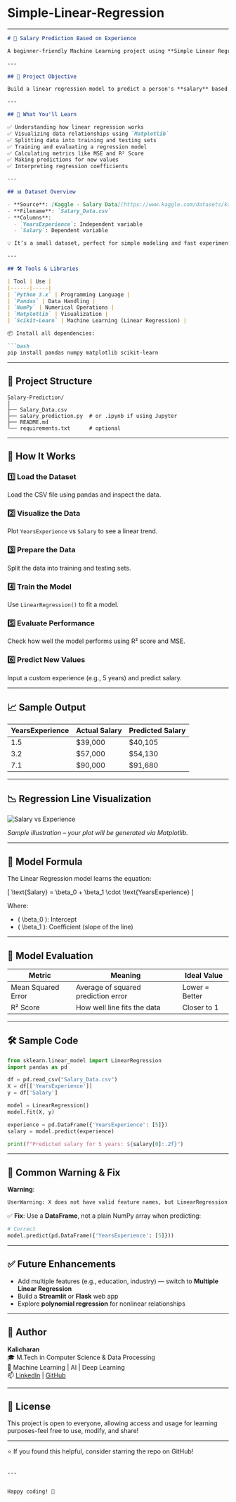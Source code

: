# Simple-Linear-Regression
---

```markdown
# 💼 Salary Prediction Based on Experience

A beginner-friendly Machine Learning project using **Simple Linear Regression** to predict salaries based on years of experience. This project is ideal for students and newcomers to ML who want to understand regression, visualization, and model evaluation in Python using `Scikit-Learn`.

---

## 📌 Project Objective

Build a linear regression model to predict a person's **salary** based on their **years of experience**.

---

## 🧠 What You'll Learn

✅ Understanding how linear regression works  
✅ Visualizing data relationships using `Matplotlib`  
✅ Splitting data into training and testing sets  
✅ Training and evaluating a regression model  
✅ Calculating metrics like MSE and R² Score  
✅ Making predictions for new values  
✅ Interpreting regression coefficients

---

## 📊 Dataset Overview

- **Source**: [Kaggle - Salary Data](https://www.kaggle.com/datasets/karthickveerakumar/salary-data-simple-linear-regression) 
- **Filename**: `Salary_Data.csv`
- **Columns**:
  - `YearsExperience`: Independent variable
  - `Salary`: Dependent variable

💡 It’s a small dataset, perfect for simple modeling and fast experimentation.

---

## 🛠️ Tools & Libraries

| Tool | Use |
|------|-----|
| `Python 3.x` | Programming Language |
| `Pandas` | Data Handling |
| `NumPy` | Numerical Operations |
| `Matplotlib` | Visualization |
| `Scikit-Learn` | Machine Learning (Linear Regression) |

📦 Install all dependencies:

```bash
pip install pandas numpy matplotlib scikit-learn
```

---

## 📂 Project Structure

```
Salary-Prediction/
│
├── Salary_Data.csv
├── salary_prediction.py  # or .ipynb if using Jupyter
├── README.md
└── requirements.txt      # optional
```

---

## 🚀 How It Works

### 1️⃣ Load the Dataset  
Load the CSV file using pandas and inspect the data.

### 2️⃣ Visualize the Data  
Plot `YearsExperience` vs `Salary` to see a linear trend.

### 3️⃣ Prepare the Data  
Split the data into training and testing sets.

### 4️⃣ Train the Model  
Use `LinearRegression()` to fit a model.

### 5️⃣ Evaluate Performance  
Check how well the model performs using R² score and MSE.

### 6️⃣ Predict New Values  
Input a custom experience (e.g., 5 years) and predict salary.

---

## 📈 Sample Output

| YearsExperience | Actual Salary | Predicted Salary |
|-----------------|----------------|------------------|
| 1.5             | $39,000        | $40,105          |
| 3.2             | $57,000        | $54,130          |
| 7.1             | $90,000        | $91,680          |

---

## 📉 Regression Line Visualization

![Salary vs Experience](https://upload.wikimedia.org/wikipedia/commons/3/3a/Linear_regression.svg)

*Sample illustration – your plot will be generated via Matplotlib.*

---

## 📌 Model Formula

The Linear Regression model learns the equation:

\[
\text{Salary} = \beta_0 + \beta_1 \cdot \text{YearsExperience}
\]

Where:
- \( \beta_0 \): Intercept
- \( \beta_1 \): Coefficient (slope of the line)

---

## 🧪 Model Evaluation

| Metric              | Meaning                             | Ideal Value |
|---------------------|-------------------------------------|-------------|
| Mean Squared Error  | Average of squared prediction error | Lower = Better |
| R² Score            | How well line fits the data         | Closer to 1 |

---

## 🛠 Sample Code

```python
from sklearn.linear_model import LinearRegression
import pandas as pd

df = pd.read_csv("Salary_Data.csv")
X = df[['YearsExperience']]
y = df['Salary']

model = LinearRegression()
model.fit(X, y)

experience = pd.DataFrame({'YearsExperience': [5]})
salary = model.predict(experience)

print(f"Predicted salary for 5 years: ${salary[0]:.2f}")
```

---

## 🧩 Common Warning & Fix

**Warning**:  
```bash
UserWarning: X does not have valid feature names, but LinearRegression was fitted with feature names
```

✅ **Fix**: Use a **DataFrame**, not a plain NumPy array when predicting:

```python
# Correct
model.predict(pd.DataFrame({'YearsExperience': [5]}))
```

---

## ✅ Future Enhancements

- Add multiple features (e.g., education, industry) — switch to **Multiple Linear Regression**
- Build a **Streamlit** or **Flask** web app
- Explore **polynomial regression** for nonlinear relationships

---

## 👤 Author

**Kalicharan**  
🎓 M.Tech in Computer Science & Data Processing  
🌱 Machine Learning | AI | Deep Learning  
📫 [LinkedIn](https://www.linkedin.com/feed/) | [GitHub](https://github.com/Kalicharan4104)

---

## 📄 License

This project is open to everyone, allowing access and usage for learning purposes-feel free to use, modify, and share!

---

⭐ If you found this helpful, consider starring the repo on GitHub!
```

---


Happy coding! 🚀
